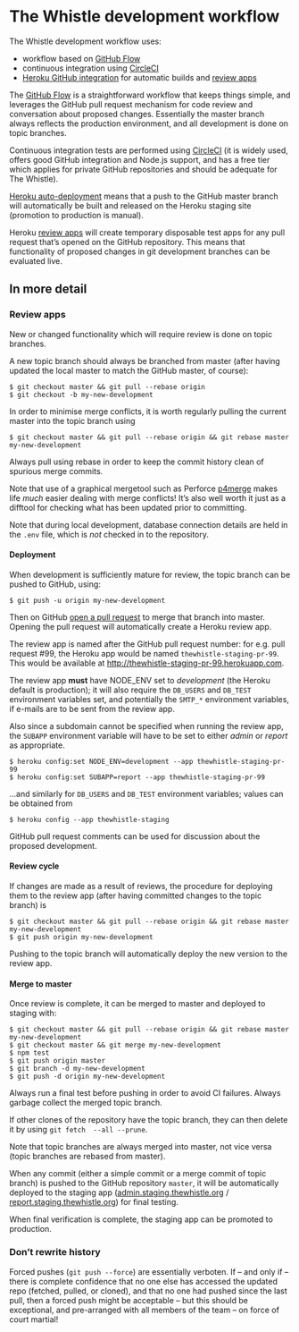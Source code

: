 The Whistle development workflow
================================

The Whistle development workflow uses:

- workflow based on [GitHub Flow](https://guides.github.com/introduction/flow/)
- continuous integration using [CircleCI](https://circleci.com/)
- [Heroku GitHub integration](https://devcenter.heroku.com/articles/github-integration) for automatic 
  builds and [review apps](https://devcenter.heroku.com/articles/github-integration-review-apps)

The [GitHub Flow](https://guides.github.com/introduction/flow/) is a straightforward workflow that
keeps things simple, and leverages the GitHub pull request mechanism for code review and conversation 
about proposed changes. Essentially the master branch always reflects the production environment, 
and all development is done on topic branches.

Continuous integration tests are performed using [CircleCI](https://circleci.com/) (it is widely used, 
offers good GitHub integration and Node.js support, and has a free tier which applies for private 
GitHub repositories and should be adequate for The Whistle).

[Heroku auto-deployment](https://devcenter.heroku.com/articles/github-integration#automatic-deploys) 
means that a push to the GitHub master branch will automatically be built and released on the Heroku 
staging site (promotion to production is manual).

Heroku [review apps](https://devcenter.heroku.com/articles/github-integration-review-apps) will 
create temporary disposable test apps for any pull request that’s opened on the GitHub repository. 
This means that functionality of proposed changes in git development branches can be evaluated live.

In more detail
--------------

### Review apps

New or changed functionality which will require review is done on topic branches.

A new topic branch should always be branched from master (after having updated the local master to 
match the GitHub master, of course):

    $ git checkout master && git pull --rebase origin
    $ git checkout -b my-new-development

In order to minimise merge conflicts, it is worth regularly pulling the current master into the 
topic branch using

    $ git checkout master && git pull --rebase origin && git rebase master my-new-development

Always pull using rebase in order to keep the commit history clean of spurious merge commits.

Note that use of a graphical mergetool such as Perforce 
[p4merge](https://www.perforce.com/products/helix-apps/merge-diff-tool-p4merge) makes life _much_ 
easier dealing with merge conflicts! It’s also well worth it just as a difftool for checking what 
has been updated prior to committing.

Note that during local development, database connection details are held in the `.env` file, which 
is _not_ checked in to the repository.

#### Deployment

When development is sufficiently mature for review, the topic branch can be pushed to GitHub, using:

    $ git push -u origin my-new-development

Then on GitHub [open a pull request](https://help.github.com/articles/creating-a-pull-request/) to 
merge that branch into master. Opening the pull request will automatically create a Heroku review app.

The review app is named after the GitHub pull request number: for e.g. pull request #99, the Heroku 
app would be named `thewhistle-staging-pr-99`. This would be available at 
http://thewhistle-staging-pr-99.herokuapp.com.

The review app **must** have NODE_ENV set to _development_ (the Heroku default is production); it 
will also require the `DB_USERS` and `DB_TEST` environment variables set, and potentially the 
`SMTP_*` environment variables, if e-mails are to be sent from the review app. 

Also since a subdomain cannot be specified when running the review app, the `SUBAPP` environment 
variable will have to be set to either _admin_ or _report_ as appropriate.

    $ heroku config:set NODE_ENV=development --app thewhistle-staging-pr-99
    $ heroku config:set SUBAPP=report --app thewhistle-staging-pr-99

...and similarly for `DB_USERS` and `DB_TEST` environment variables; values can be obtained from

    $ heroku config --app thewhistle-staging

GitHub pull request comments can be used for discussion about the proposed development.

#### Review cycle

If changes are made as a result of reviews, the procedure for deploying them to the review app 
(after having committed changes to the topic branch) is

    $ git checkout master && git pull --rebase origin && git rebase master my-new-development
    $ git push origin my-new-development

Pushing to the topic branch will automatically deploy the new version to the review app.

#### Merge to master

Once review is complete, it can be merged to master and deployed to staging with:

    $ git checkout master && git pull --rebase origin && git rebase master my-new-development
    $ git checkout master && git merge my-new-development
    $ npm test
    $ git push origin master
    $ git branch -d my-new-development
    $ git push -d origin my-new-development

Always run a final test before pushing in order to avoid CI failures. Always garbage collect the 
merged topic branch.

If other clones of the repository have the topic branch, they can then delete it by using `git fetch 
--all --prune`.

Note that topic branches are always merged into master, not vice versa (topic branches are rebased 
from master).

When any commit (either a simple commit or a merge commit of topic branch) is pushed to the GitHub 
repository `master`, it will be automatically deployed to the staging app 
([admin.staging.thewhistle.org](http://admin.staging.thewhistle.org) / 
[report.staging.thewhistle.org](report.staging.thewhistle.org)) for final testing.

When final verification is complete, the staging app can be promoted to production.

### Don’t rewrite history

Forced pushes (`git push --force`) are essentially verboten. If – and only if – there is complete 
confidence that no one else has accessed the updated repo (fetched, pulled, or cloned), and that no 
one had pushed since the last pull, then a forced push might be acceptable – but this should be 
exceptional, and pre-arranged with all members of the team – on force of court martial!

